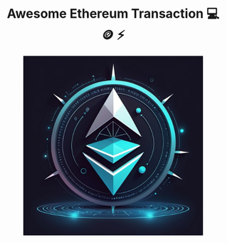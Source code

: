 <div align="center">
    <h1>Awesome Ethereum Transaction 💻 🪙 ⚡</h1>
    <img src="./img/awesome_transaction.png" width="80%" height="80%">
</div>

